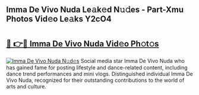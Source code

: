 ## Imma De Vivo Nuda Le𝚊k𝚎d N𝚞𝚍es - Part-Xmu Photos Vid𝚎o Le𝚊ks Y2cO4

# <h2><a href="http://fbfr2cg.evod.top/?m=Imma+De+Vivo+Nuda">🔗 👉🔴 Imma De Vivo Nuda Vid𝚎o Ph𝚘t𝚘s</a></h2>

[![Imma De Vivo Nuda N𝚞d𝚎s](https://i.imgur.com/8V9OHl7.gif)](http://fbfr2cg.evod.top/?m=Imma+De+Vivo+Nuda)
Social media star Imma De Vivo Nuda who has gained fame for posting lifestyle and dance-related content, including dance trend performances and mini vlogs. Distinguished individual Imma De Vivo Nuda, recognized for their outstanding contributions to the world of arts and culture. 
